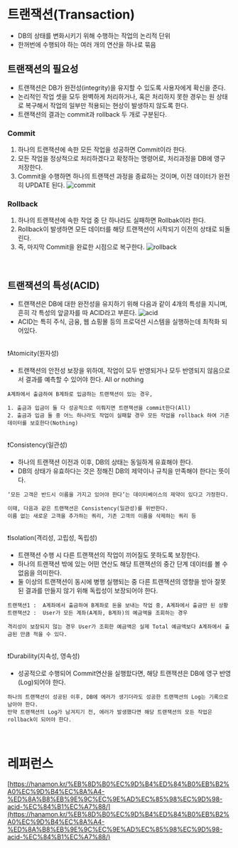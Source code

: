 # 트랜잭션(Transaction)

- DB의 상태를 변화시키기 위해 수행하는 작업의 논리적 단위
- 한꺼번에 수행되야 하는 여러 개의 연산을 하나로 묶음

## 트랜잭션의 필요성

- 트랜잭션은 DB가 완전성(integrity)을 유지할 수 있도록 사용자에게 확신을 준다.
- 논리적인 작업 셋을 모두 완벽하게 처리하거나, 혹은 처리하지 못한 경우는 원 상태로 복구해서 작업의 일부만 적용되는 현상이 발생하지 않도록 한다.
- 트랜잭션의 결과는 commit과 rollback 두 개로 구분된다. 

### Commit

1. 하나의 트랜잭션에 속한 모든 작업을 성공하면 Commit이라 한다.
2. 모든 작업을 정상적으로 처리하겠다고 확정하는 명령어로, 처리과정을 DB에 영구 저장한다.
3. Commit을 수행하면 하나의 트랜잭션 과정을 종료하는 것이며, 이전 데이터가 완전히 UPDATE 된다.
![commit](https://github.com/AucSuSu/CS-study/assets/139415941/9ca84d58-2b6d-4b77-a385-b207b26e3eb7)

### Rollback

1. 하나의 트랜잭션에 속한 작업 중 단 하나라도 실패하면 Rollbak이라 한다.
2. Rollback이 발생하면 모든 데이터를 해당 트랜잭션이 시작되기 이전의 상태로 되돌린다.
3. 즉, 마지막 Commit을 완료한 시점으로 복구한다.
![rollback](https://github.com/AucSuSu/CS-study/assets/139415941/33c582aa-f9c2-4883-9f43-859634f6c032)

<br>

## 트랜잭션의 특성(ACID)
- 트랜잭션은 DB에 대한 완전성을 유지하기 위해 다음과 같이 4개의 특성을 지니며, 흔히 각 특성의 앞글자를 따 ACID라고 부른다.
![acid](https://github.com/AucSuSu/CS-study/assets/139415941/e319db24-1be3-4ef0-a902-8d4734a1963b)
- ACID는 특히 주식, 금융, 웹 쇼핑몰 등의 프로덕션 시스템을 실행하는데 최적화 되어있다.

<br>
❗️Atomicity(원자성)

- 트랜잭션의 안전성 보장을 위하여, 작업이 모두 반영되거나 모두 반영되지 않음으로서 결과를 예측할 수 있어야 한다.
All or nothing 
```
A계좌에서 출금하여 B계좌로 입금하는 트랜잭션이 있는 경우,

1. 출금과 입금이 둘 다 성공적으로 이뤄지면 트랜잭션을 commit한다(All)
2. 출금과 입금 둘 중 어느 하나라도 작업이 실패할 경우 모든 작업을 rollback 하여 기존 데이터를 보호한다(Nothing)
```

<br>
❗️Consistency(일관성)

- 하나의 트랜잭션 이전과 이후, DB의 상태는 동일하게 유효해야 한다.
- DB의 상태가 유효하다는 것은 정해진 DB의 제약이나 규칙을 만족해야 한다는 뜻이다.
```
‘모든 고객은 반드시 이름을 가지고 있어야 한다’는 데이터베이스의 제약이 있다고 가정한다.

이때, 다음과 같은 트랜잭션은 Consistency(일관성)를 위반한다.
이름 없는 새로운 고객을 추가하는 쿼리, 기존 고객의 이름을 삭제하는 쿼리 등
```

<br>
❗️Isolation(격리성, 고립성, 독립성)

- 트랜잭션 수행 시 다른 트랜잭션의 작업이 끼어질도 못하도록 보장한다.
- 하나의 트랜잭션 밖에 있는 어떤 연산도 해당 트랜잭션의 중간 단계 데이터를 볼 수 없음을 의미한다.
- 둘 이상의 트랜잭션이 동시에 병행 실행되는 중 다른 트랜잭션의 영향을 받아 잘못된 결과를 만들지 않기 위해 독립성이 보장되어야 한다.
```
트랜잭션1 :  A계좌에서 출금하여 B계좌로 돈을 보내는 작업 중, A계좌에서 출금만 된 상황
트랜잭션2 :  User가 모든 계좌(A계좌, B계좌)의 예금액을 조회하는 경우

격리성이 보장되지 않는 경우 User가 조회한 예금액은 실제 Total 예금액보다 A계좌에서 출금된 만큼 적을 수 있다.
```

<br>
❗️Durability(지속성, 영속성)

- 성공적으로 수행되어 Commit연산을 실행핬다면, 해당 트랜잭션은 DB에 영구 반영(Log)되어야 한다.
```
하나의 트랜잭션이 성공된 이후, DB에 에러가 생기더라도 성공한 트랜잭션의 Log는 기록으로 남아야 한다.
만약 트랜잭션의 Log가 남겨지기 전, 에러가 발생했다면 해당 트랜잭션의 모든 작업은 rollback이 되어야 한다.
```

<br>

# 레퍼런스
[https://hanamon.kr/%EB%8D%B0%EC%9D%B4%ED%84%B0%EB%B2%A0%EC%9D%B4%EC%8A%A4-%ED%8A%B8%EB%9E%9C%EC%9E%AD%EC%85%98%EC%9D%98-acid-%EC%84%B1%EC%A7%88/](https://hanamon.kr/%EB%8D%B0%EC%9D%B4%ED%84%B0%EB%B2%A0%EC%9D%B4%EC%8A%A4-%ED%8A%B8%EB%9E%9C%EC%9E%AD%EC%85%98%EC%9D%98-acid-%EC%84%B1%EC%A7%88/)